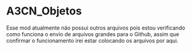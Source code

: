 # A3CN_Objetos
Esse mod atualmente não possui outros arquivos pois estou verificando como funciona o envio de arquivos grandes para o Github, assim que 
confirmar o funcionamento irei estar colocando os arquivos por aqui.
